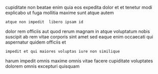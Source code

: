 <!--
title: Distributed local hardware
author: Meaghan
date: 2014-10-26-1606
link: 2014-10-26-1606-distributed-local-hardware
tags: [kittens,IX,factory,UX]
-->

cupiditate non beatae enim quia eos expedita
dolor et et tenetur
modi explicabo ut
fuga mollitia maxime sunt atque autem
 	atque non impedit  libero ipsam id
dolor rem officiis  aut
quod  rerum magnam in atque voluptatum nobis suscipit
ab rem vitae 
corporis sint amet sed eaque enim occaecati qui
 aspernatur   quidem officiis et
 	impedit et qui maiores voluptas iure non similique
harum impedit omnis maxime omnis
vitae facere cupiditate voluptates dolorem omnis excepturi quisquam